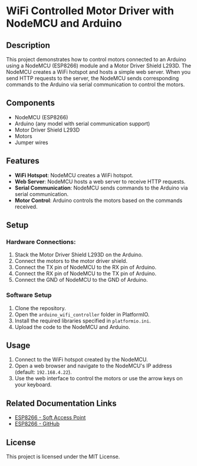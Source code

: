 # WiFi Controlled Motor Driver with NodeMCU and Arduino

## Description

This project demonstrates how to control motors connected to an Arduino using a NodeMCU (ESP8266) module and a Motor Driver Shield L293D. The NodeMCU creates a WiFi hotspot and hosts a simple web server. When you send HTTP requests to the server, the NodeMCU sends corresponding commands to the Arduino via serial communication to control the motors.

## Components

- NodeMCU (ESP8266)
- Arduino (any model with serial communication support)
- Motor Driver Shield L293D
- Motors
- Jumper wires

## Features

- **WiFi Hotspot**: NodeMCU creates a WiFi hotspot.
- **Web Server**: NodeMCU hosts a web server to receive HTTP requests.
- **Serial Communication**: NodeMCU sends commands to the Arduino via serial communication.
- **Motor Control**: Arduino controls the motors based on the commands received.

## Setup

### Hardware Connections:

1. Stack the Motor Driver Shield L293D on the Arduino.
2. Connect the motors to the motor driver shield.
3. Connect the TX pin of NodeMCU to the RX pin of Arduino.
4. Connect the RX pin of NodeMCU to the TX pin of Arduino.
5. Connect the GND of NodeMCU to the GND of Arduino.

### Software Setup

1. Clone the repository.
2. Open the `arduino_wifi_controller` folder in PlatformIO.
3. Install the required libraries specified in `platformio.ini`.
4. Upload the code to the NodeMCU and Arduino.

## Usage

1. Connect to the WiFi hotspot created by the NodeMCU.
2. Open a web browser and navigate to the NodeMCU's IP address (default: `192.168.4.22`).
3. Use the web interface to control the motors or use the arrow keys on your keyboard.

## Related Documentation Links

- [ESP8266 - Soft Access Point](https://arduino-esp8266.readthedocs.io/en/latest/esp8266wifi/soft-access-point-examples.html)
- [ESP8266 - GitHub](https://github.com/esp8266/Arduino/tree/master/libraries/ESP8266WiFi)

## License

This project is licensed under the MIT License.
